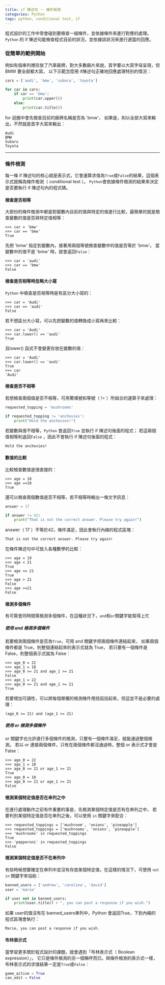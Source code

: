 ```yaml
---
title: if 陳述句 － 條件檢測
categories: Python
tags: python, conditional test, if
---
```

程式設計的工作中常會碰到要檢查一組條件，並依據條件來進行對應的處理。
`Python` 的 if 陳述句能檢查程式目前的狀況，並依據該狀況來進行適當的回應。

### 從簡單的範例開始

<!-- more -->

例如有個串列裡存放了汽車廠牌，對大多數廠片來說，首字要以大寫字母呈現，但 BMW 要全部都大寫，
以下示範怎麼用 if陳述句正確地回應處理特別的情況：
```python
cars = ['audi', 'bmw', 'subaru', 'toyota']

for car in cars:
    if car == 'bmw':
        print(car.upper())
    else:
        print(car.title())
```
for 迴圈中會先檢查目前的廠牌名稱是否為 'bmw'，
如果是，則以全部大寫來輸出，不然就是首字大寫來輸出：
```text
Audi
BMW
Subaru
Toyota
```

---

### 條件檢測
每一條 if 陳述句的核心就是表示式，它會運算求值為`True`或`False`的結果，這個表示式就稱為條件檢測（ conditional test ）。
`Python`會依據條件檢測的結果來決定是否要執行 if 陳述句內的程式碼。

#### 檢查是否相等
大部份的條件檢測中都是對變數內目前的值與特定的值進行比較，最簡單的就是檢查變數的值是否與特定值相等：
```text
>>> car = 'bmw'
>>> car == 'bmw'
True
```
先把 'bmw' 指定到變數內，接著用兩個等號檢查變數中的值是否等於 'bmw'。
當變數中的值不是 'bmw' 時，就會返回`False`：
```text
>>> car = 'audi'
>>> car == 'bmw'
False
```

#### 檢查是否相等時忽略大小寫
`Python` 中檢查是否相等時是有區分大小寫的：
```text
>>> car = 'Audi'
>>> car == 'audi'
False
```
若不想區分大小寫，可以先把變數的值轉換成小寫再來比較：
```text
>>> car = 'Audi'
>>> car.lower() == 'audi'
True
```
且lower() 函式不會變更存放在變數的值：
```text
>>> car = 'Audi'
>>> car.lower() == 'audi'
True
>>> car
'Audi'
```

#### 檢查是否不相等
若想檢查兩個值是否不相等，可用驚嘆號和等號（ != ）所組合的運算子來處理：
```python
requested_topping = 'mushrooms'

if requested_topping != 'anchovies':
    print("Hold the anchovies!")
```
若變數與值不相等，`Python` 會返回`True` 並執行 if 陳述句後面的程式；
若這兩個值相等則返回`False` ，因此不會執行 if 陳述句後面的程式：
```text
Hold the anchovies!
```

#### 數值的比較
比較檢查數值是很直接的：
```text
>>> age = 18
>>> age ==18
True
```
還可以檢查兩個數值是否不相等，若不相等時輸出一條文字訊息：
```python
answer = 17

if answer != 42:
    print("That is not the correct answer. Please try again!")
```
answer（ 17 ）不等於42，條件滿足，因此會執行內縮的程式區塊：
```text
That is not the correct answer. Please try again!
```
在條件陳述句中可放入各種數學的比較：
```text
>>> age = 19
>>> age < 21
True
>>> age <= 21
True
>>> age > 21
False
>>> age >=21
False
```

#### 檢測多個條件
有可需會同時間需檢測多個條件，在這種狀況下，`and`和`or`關鍵字能幫得上忙

##### 使用 and 檢測多個條件
若要檢測兩個條件是否為`True`，可用 and 關鍵字把兩個條件連結起來，
如果兩個條件都是 True，則整個連結起來的表示式就為 True，
若只要有一個條件是 False，則整個表示式就為 False：
```text
>>> age_0 = 22
>>> age_1 = 18
>>> age_0 >= 21 and age_1 >= 21
False
>>> age_1 = 22
>>> age_0 >= 21 and age_1 >= 21
True
```
若要增加可讀性，可以將每個單獨的檢測條件用括弧括起來，但這並不是必要的處理：
```text
(age_0 >= 21) and (age_1 >= 21)
```

##### 使用 or 檢測多個條件
or 關鍵字也允許進行多個條件的檢測，只要有一個條件滿足，就能通過整個檢測。
若以 or 連接兩個條件，只有在兩個條件都沒通過時，整個 or 表示式才會是 False：
```text
>>> age_0 = 22
>>> age_1 = 18
>>> age_0 >= 21 or age_1 >= 21
True
>>> age_0 = 18
>>> age_0 >= 21 or age_1 >= 21
False
```

#### 檢測某個特定值是否在串列之中
在進行處理動作之前有件重要的事是，先檢測某個特定值是否有在串列之中，
若要判別某個特定值是否在串列之後，可以使用 `in` 關鍵字來配合：
```text
>>> requested_toppings = ['mushroom', 'onions', 'pineapple']
>>> requested_toppings = ['mushrooms', 'onions', 'pineapple']
>>> 'mushrooms' in requested_toppings
True
>>> 'pepperoni' in requested_toppings
False
```

#### 檢測某個特定值是否不在串列中
有些時候想要確定在串列中並沒有存放某個特定值，在這樣的情況下，可使用 `not in` 關鍵字來協助：
```python
banned_users = ['andrew', 'carolina', 'david']
user = 'marie'

if user not in banned_users:
    print(user.title() + ", you can post a response if you wish.")
```
如果 user的值沒有在 banned_users串列中，Python 會返回True，下到內縮的程式區塊會執行：
```text
Marie, you can post a response if you wish.
```

#### 布林表示式
當學習更多關於程式設計的課題，就會遇到「布林表示式（ Boolean  expression）」，
它只是條件檢測的另一個稱呼而已。與條件檢測的表示式一樣，布林表示式的求值結果一定是`True`或`False`：
```python
game_active = True
can_edit = False
```